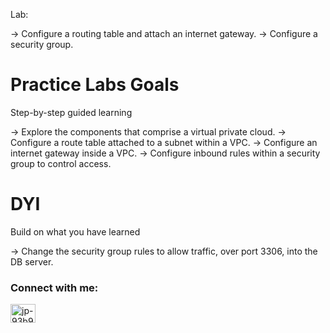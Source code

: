 Lab:

-> Configure a routing table and attach an internet gateway.
-> Configure a security group.

# Practice Labs Goals

Step-by-step guided learning

-> Explore the components that comprise a virtual private cloud.
-> Configure a route table attached to a subnet within a VPC.
-> Configure an internet gateway inside a VPC.
-> Configure inbound rules within a security group to control access.

# DYI

Build on what you have learned

-> Change the security group rules to allow traffic, over port 3306, into the DB server.

<h3 align="left">Connect with me:</h3>
<p align="left">
<a href="https://www.linkedin.com/in/jorluis-perales-93b92096/" target="blank"><img align="center" src="https://raw.githubusercontent.com/rahuldkjain/github-profile-readme-generator/master/src/images/icons/Social/linked-in-alt.svg" alt="jp-93b92096" height="30" width="40" /></a>
</p>
